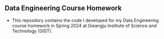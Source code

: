 ## Data Engineering Course Homework
- This repository contains the code I developed for my Data Engineering course homework in Spring 2024 at Gwangju Institute of Science and Technology (GIST).
